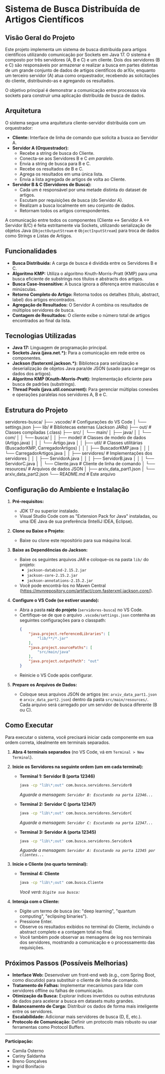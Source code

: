 # Sistema de Busca Distribuída de Artigos Científicos

## Visão Geral do Projeto

Este projeto implementa um sistema de busca distribuída para artigos científicos utilizando comunicação por Sockets em Java 17. O sistema é composto por três servidores (A, B e C) e um cliente. Dois dos servidores (B e C) são responsáveis por armazenar e realizar a busca em partes distintas de um grande conjunto de dados de artigos científicos do arXiv, enquanto um terceiro servidor (A) atua como orquestrador, recebendo as solicitações do cliente, distribuindo-as e agregando os resultados.

O objetivo principal é demonstrar a comunicação entre processos via sockets para construir uma aplicação distribuída de busca de dados.

## Arquitetura

O sistema segue uma arquitetura cliente-servidor distribuída com um orquestrador:

* **Cliente:** Interface de linha de comando que solicita a busca ao Servidor A.
* **Servidor A (Orquestrador):**
    * Recebe a string de busca do Cliente.
    * Conecta-se aos Servidores B e C *em paralelo*.
    * Envia a string de busca para B e C.
    * Recebe os resultados de B e C.
    * Agrega os resultados em uma única lista.
    * Envia a lista agregada de artigos de volta ao Cliente.
* **Servidor B & C (Servidores de Busca):**
    * Cada um é responsável por uma metade distinta do dataset de artigos.
    * Escutam por requisições de busca (do Servidor A).
    * Realizam a busca localmente em seu conjunto de dados.
    * Retornam todos os artigos correspondentes.

A comunicação entre todos os componentes (Cliente <-> Servidor A <-> Servidor B/C) é feita estritamente via Sockets, utilizando serialização de objetos Java (`ObjectOutputStream` e `ObjectInputStream`) para troca de dados como Strings e Listas de Artigos.

## Funcionalidades

* **Busca Distribuída:** A carga de busca é dividida entre os Servidores B e C.
* **Algoritmo KMP:** Utiliza o algoritmo Knuth-Morris-Pratt (KMP) para uma busca eficiente de substrings nos títulos e abstracts dos artigos.
* **Busca Case-Insensitive:** A busca ignora a diferença entre maiúsculas e minúsculas.
* **Retorno Completo do Artigo:** Retorna todos os detalhes (título, abstract, label) dos artigos encontrados.
* **Agregação de Resultados:** O Servidor A combina os resultados de múltiplos servidores de busca.
* **Contagem de Resultados:** O cliente exibe o número total de artigos encontrados ao final da lista.

## Tecnologias Utilizadas

* **Java 17:** Linguagem de programação principal.
* **Sockets Java (java.net.\*):** Para a comunicação em rede entre os componentes.
* **Jackson (fasterxml.jackson.\*):** Biblioteca para serialização e deserialização de objetos Java para/de JSON (usado para carregar os dados dos artigos).
* **Algoritmo KMP (Knuth-Morris-Pratt):** Implementação eficiente para busca de padrões (substrings).
* **Thread Pools (java.util.concurrent):** Para gerenciar múltiplas conexões e operações paralelas nos servidores A, B e C.

## Estrutura do Projeto

servidores-busca/
├── .vscode/             # Configurações do VS Code
│   └── settings.json
├── lib/                 # Bibliotecas externas (Jackson JARs)
├── out/                 # Classes compiladas (.class)
├── src/
│   └── main/
│       ├── java/
│       │   └── com/
│       │       └── busca/
│       │           ├── model/           # Classes de modelo de dados (Artigo.java)
│       │           │   └── Artigo.java
│       │           ├── util/            # Classes utilitárias (BuscadorKMP, CarregadorArtigos)
│       │           │   ├── BuscadorKMP.java
│       │           │   └── CarregadorArtigos.java
│       │           ├── servidores/      # Implementações dos servidores
│       │           │   ├── ServidorA.java
│       │           │   ├── ServidorB.java
│       │           │   └── ServidorC.java
│       │           └── Cliente.java     # Cliente de linha de comando
│       └── resources/     # Arquivos de dados JSON
│           ├── arxiv_data_part1.json
│           └── arxiv_data_part2.json
└── README.md            # Este arquivo


## Configuração do Ambiente e Instalação

1.  **Pré-requisitos:**
    * JDK 17 ou superior instalado.
    * Visual Studio Code com as "Extension Pack for Java" instaladas, ou uma IDE Java de sua preferência (IntelliJ IDEA, Eclipse).

2.  **Clone ou Baixe o Projeto:**
    * Baixe ou clone este repositório para sua máquina local.

3.  **Baixe as Dependências do Jackson:**
    * Baixe os seguintes arquivos JAR e coloque-os na pasta `lib/` do projeto:
        * `jackson-databind-2.15.2.jar`
        * `jackson-core-2.15.2.jar`
        * `jackson-annotations-2.15.2.jar`
    * Você pode encontrá-los no Maven Central (https://mvnrepository.com/artifact/com.fasterxml.jackson.core/).

4.  **Configure o VS Code (se estiver usando):**
    * Abra a pasta **raiz do projeto** (`servidores-busca`) no VS Code.
    * Certifique-se de que o arquivo `.vscode/settings.json` contenha as seguintes configurações para o classpath:
        ```json
        {
            "java.project.referencedLibraries": [
                "lib/**/*.jar"
            ],
            "java.project.sourcePaths": [
                "src/main/java"
            ],
            "java.project.outputPath": "out"
        }
        ```
    * Reinicie o VS Code após configurar.

5.  **Prepare os Arquivos de Dados:**
    * Coloque seus arquivos JSON de artigos (ex: `arxiv_data_part1.json` e `arxiv_data_part2.json`) dentro da pasta `src/main/resources/`. Cada arquivo será carregado por um servidor de busca diferente (B ou C).

## Como Executar

Para executar o sistema, você precisará iniciar cada componente em sua ordem correta, idealmente em terminais separados.

1.  **Abra 4 terminais separados** (no VS Code, vá em `Terminal > New Terminal`).

2.  **Inicie os Servidores na seguinte ordem (um em cada terminal):**

    * **Terminal 1: Servidor B (porta 12346)**
        ```bash
        java -cp "lib\*;out" com.busca.servidores.ServidorB
        ```
        *Aguarde a mensagem: `Servidor B: Escutando na porta 12346...`*

    * **Terminal 2: Servidor C (porta 12347)**
        ```bash
        java -cp "lib\*;out" com.busca.servidores.ServidorC
        ```
        *Aguarde a mensagem: `Servidor C: Escutando na porta 12347...`*

    * **Terminal 3: Servidor A (porta 12345)**
        ```bash
        java -cp "lib\*;out" com.busca.servidores.ServidorA
        ```
        *Aguarde a mensagem: `Servidor A: Escutando na porta 12345 por clientes...`*

3.  **Inicie o Cliente (no quarto terminal):**

    * **Terminal 4: Cliente**
        ```bash
        java -cp "lib\*;out" com.busca.Cliente
        ```
        *Você verá: `Digite sua busca: `*

4.  **Interaja com o Cliente:**
    * Digite um termo de busca (ex: "deep learning", "quantum computing", "eclipsing binaries").
    * Pressione Enter.
    * Observe os resultados exibidos no terminal do Cliente, incluindo o abstract completo e a contagem total no final.
    * Você também pode observar as mensagens de log nos terminais dos servidores, mostrando a comunicação e o processamento das requisições.

## Próximos Passos (Possíveis Melhorias)

* **Interface Web:** Desenvolver um front-end web (e.g., com Spring Boot, como discutido) para substituir o cliente de linha de comando.
* **Tratamento de Falhas:** Implementar mecanismos para lidar com servidores offline ou falhas de comunicação.
* **Otimização da Busca:** Explorar índices invertidos ou outras estruturas de dados para acelerar a busca em datasets muito grandes.
* **Balanceamento de Carga:** Distribuir os dados de forma mais inteligente entre os servidores.
* **Escalabilidade:** Adicionar mais servidores de busca (D, E, etc.).
* **Protocolo de Comunicação:** Definir um protocolo mais robusto ou usar ferramentas como Protocol Buffers.

---

**Participação:**

* Camila Osterno
* Cariny Saldanha
* Breno Gonçalves 
* Ingrid Bonifacio
